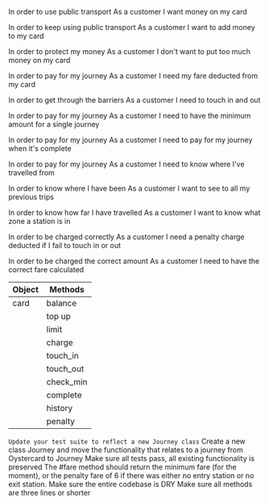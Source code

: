 In order to use public transport
As a customer
I want money on my card

In order to keep using public transport
As a customer
I want to add money to my card

In order to protect my money
As a customer
I don't want to put too much money on my card

In order to pay for my journey
As a customer
I need my fare deducted from my card

In order to get through the barriers
As a customer
I need to touch in and out

In order to pay for my journey
As a customer
I need to have the minimum amount for a single journey

In order to pay for my journey
As a customer
I need to pay for my journey when it's complete

In order to pay for my journey
As a customer
I need to know where I've travelled from

In order to know where I have been
As a customer
I want to see to all my previous trips

In order to know how far I have travelled
As a customer
I want to know what zone a station is in

In order to be charged correctly
As a customer
I need a penalty charge deducted if I fail to touch in or out

In order to be charged the correct amount
As a customer
I need to have the correct fare calculated




| Object  | Methods    |
|---------|------------|
| card    | balance    |
|         |   top up   |
|         |   limit    |
|         |    charge  |
|         |  touch_in  |
|         |  touch_out |
|         |  check_min |
|         |  complete  |
|         |  history   |
|         |  penalty   |



`Update your test suite to reflect a new Journey class`
Create a new class Journey and move the functionality that relates to a journey from Oystercard to Journey
Make sure all tests pass, all existing functionality is preserved
The #fare method should return the minimum fare (for the moment), or the penalty fare of 6 if there was either no entry station or no exit station.
Make sure the entire codebase is DRY
Make sure all methods are three lines or shorter
